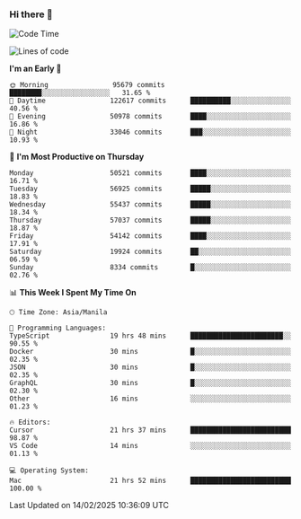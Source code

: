 ### Hi there 👋

<!--START_SECTION:waka-->
![Code Time](http://img.shields.io/badge/Code%20Time-5%2C857%20hrs%2023%20mins-blue)

![Lines of code](https://img.shields.io/badge/From%20Hello%20World%20I%27ve%20Written-117.7%20million%20lines%20of%20code-blue)

**I'm an Early 🐤** 

```text
🌞 Morning                95679 commits       ████████░░░░░░░░░░░░░░░░░   31.65 % 
🌆 Daytime                122617 commits      ██████████░░░░░░░░░░░░░░░   40.56 % 
🌃 Evening                50978 commits       ████░░░░░░░░░░░░░░░░░░░░░   16.86 % 
🌙 Night                  33046 commits       ███░░░░░░░░░░░░░░░░░░░░░░   10.93 % 
```
📅 **I'm Most Productive on Thursday** 

```text
Monday                   50521 commits       ████░░░░░░░░░░░░░░░░░░░░░   16.71 % 
Tuesday                  56925 commits       █████░░░░░░░░░░░░░░░░░░░░   18.83 % 
Wednesday                55437 commits       █████░░░░░░░░░░░░░░░░░░░░   18.34 % 
Thursday                 57037 commits       █████░░░░░░░░░░░░░░░░░░░░   18.87 % 
Friday                   54142 commits       ████░░░░░░░░░░░░░░░░░░░░░   17.91 % 
Saturday                 19924 commits       ██░░░░░░░░░░░░░░░░░░░░░░░   06.59 % 
Sunday                   8334 commits        █░░░░░░░░░░░░░░░░░░░░░░░░   02.76 % 
```


📊 **This Week I Spent My Time On** 

```text
🕑︎ Time Zone: Asia/Manila

💬 Programming Languages: 
TypeScript               19 hrs 48 mins      ███████████████████████░░   90.55 % 
Docker                   30 mins             █░░░░░░░░░░░░░░░░░░░░░░░░   02.35 % 
JSON                     30 mins             █░░░░░░░░░░░░░░░░░░░░░░░░   02.35 % 
GraphQL                  30 mins             █░░░░░░░░░░░░░░░░░░░░░░░░   02.30 % 
Other                    16 mins             ░░░░░░░░░░░░░░░░░░░░░░░░░   01.23 % 

🔥 Editors: 
Cursor                   21 hrs 37 mins      █████████████████████████   98.87 % 
VS Code                  14 mins             ░░░░░░░░░░░░░░░░░░░░░░░░░   01.13 % 

💻 Operating System: 
Mac                      21 hrs 52 mins      █████████████████████████   100.00 % 
```


 Last Updated on 14/02/2025 10:36:09 UTC
<!--END_SECTION:waka-->


<!--
**rad182/rad182** is a ✨ _special_ ✨ repository because its `README.md` (this file) appears on your GitHub profile.

Here are some ideas to get you started:

- 🔭 I’m currently working on ...
- 🌱 I’m currently learning ...
- 👯 I’m looking to collaborate on ...
- 🤔 I’m looking for help with ...
- 💬 Ask me about ...
- 📫 How to reach me: ...
- 😄 Pronouns: ...
- ⚡ Fun fact: ...
-->
